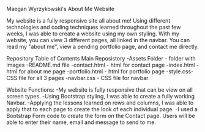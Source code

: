 Maegan Wyrzykowski's About Me Website

My website is a fully responsive site all about me! Using different technologies and coding techniques learned throughout the past few weeks, I was able to create a website using my own styling. With my website, you can view 3 different pages, all linked in the navbar. You can read my "about me", view a pending portfolio page, and contact me directly.




Repository Table of Contents Main Reposistory
  -Assets Folder - folder with images
  -README.md file
  -contact.html - html for contact page
  -index.html - html for about me page
  -portfolio.html - html for portfolio page
  -style.css- CSS file for all 3 pages
  -navbar.css - CSS file for navbar
  
  Website Functions:
  -My website is fully responsive that can be view on all screen types. 
  -Using Bootstrap styling, I was able to create a fully working Navbar.
  -Applying the lessons learned on rows and columns, I was able to apply that to each page to create the look of each individual page.
  -I used a Bootstrap Form code to create the form on the Contact page. Users will be able to enter their name, email and message to send to me.
